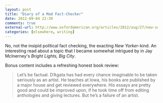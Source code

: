 ```yaml
---
layout: post
title: "Diary of a Mad Fact-Checker"
date: 2012-09-04 22:39
comments: true
external-url: http://www.oxfordamerican.org/articles/2012/aug/27/new-south-journalism-fact-checking-feature/
categories: [elsewhere, writing]
---
```


No, not the insipid political fact checking, the exacting _New Yorker_-kind. An interesting read about a topic that I became somewhat intrigued by in Jay McInerney's _Bright Lights, Big City_.

Bonus content includes a refreshing honest book review:

>Let’s be factual. D’Agata has had every chance imaginable to be taken seriously as an artist. He teaches at Iowa, his books are published by a major house and get reviewed everywhere. His essays are pretty good and could be improved upon, if he took time off from editing anthologies and giving lectures. But he’s a failure of an artist. 